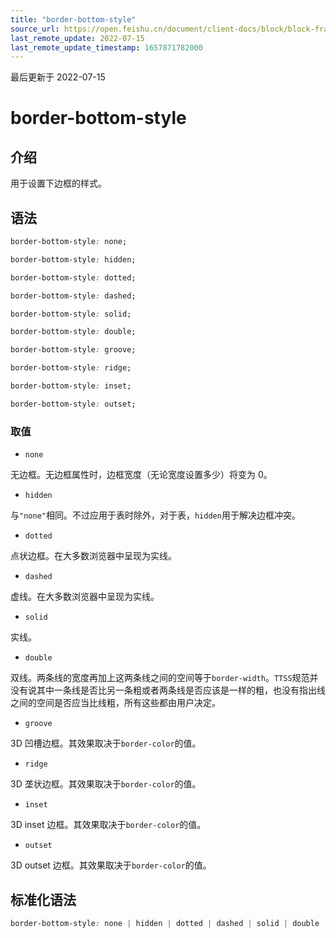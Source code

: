 ```yaml
---
title: "border-bottom-style"
source_url: https://open.feishu.cn/document/client-docs/block/block-frame/code-components-and-structure/view-layer/ttss/attributes/border/border-bottom-style
last_remote_update: 2022-07-15
last_remote_update_timestamp: 1657871782000
---
```

最后更新于 2022-07-15

# border-bottom-style

## 介绍

用于设置下边框的样式。

## 语法

```css
border-bottom-style: none;

border-bottom-style: hidden;

border-bottom-style: dotted;

border-bottom-style: dashed;

border-bottom-style: solid;

border-bottom-style: double;

border-bottom-style: groove;

border-bottom-style: ridge;

border-bottom-style: inset;

border-bottom-style: outset;
```

### 取值

-   `none`

无边框。无边框属性时，边框宽度（无论宽度设置多少）将变为 0。

-   `hidden`

与`"none"`相同。不过应用于表时除外，对于表，`hidden`用于解决边框冲突。

-   `dotted`

点状边框。在大多数浏览器中呈现为实线。

-   `dashed`

虚线。在大多数浏览器中呈现为实线。

-   `solid`

实线。

-   `double`

双线。两条线的宽度再加上这两条线之间的空间等于`border-width`。`TTSS`规范并没有说其中一条线是否比另一条粗或者两条线是否应该是一样的粗，也没有指出线之间的空间是否应当比线粗，所有这些都由用户决定。

-   `groove`

3D 凹槽边框。其效果取决于`border-color`的值。

-   `ridge`

3D 垄状边框。其效果取决于`border-color`的值。

-   `inset`

3D inset 边框。其效果取决于`border-color`的值。

-   `outset`

3D outset 边框。其效果取决于`border-color`的值。

## 标准化语法

```css
border-bottom-style: none | hidden | dotted | dashed | solid | double | groove | ridge | inset | outset
```
